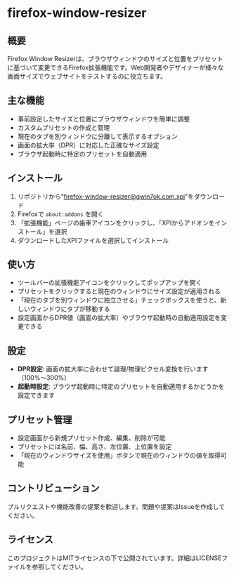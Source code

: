 # firefox-window-resizer

## 概要

Firefox Window Resizerは、ブラウザウィンドウのサイズと位置をプリセットに基づいて変更できるFirefox拡張機能です。Web開発者やデザイナーが様々な画面サイズでウェブサイトをテストするのに役立ちます。

## 主な機能

- 事前設定したサイズと位置にブラウザウィンドウを簡単に調整
- カスタムプリセットの作成と管理
- 現在のタブを別ウィンドウに分離して表示するオプション
- 画面の拡大率（DPR）に対応した正確なサイズ設定
- ブラウザ起動時に特定のプリセットを自動適用

## インストール

1. リポジトリから"firefox-window-resizer@gwin7ok.com.xpi"をダウンロード
2. Firefoxで `about:addons` を開く
3. 「拡張機能」ページの歯車アイコンをクリックし、「XPIからアドオンをインストール」を選択
4. ダウンロードしたXPIファイルを選択してインストール

## 使い方

- ツールバーの拡張機能アイコンをクリックしてポップアップを開く
- プリセットをクリックすると現在のウィンドウにサイズ設定が適用される
- 「現在のタブを別ウィンドウに独立させる」チェックボックスを使うと、新しいウィンドウにタブが移動する
- 設定画面からDPR値（画面の拡大率）やブラウザ起動時の自動適用設定を変更できる

## 設定

- **DPR設定**: 画面の拡大率に合わせて論理/物理ピクセル変換を行います（100%〜300%）
- **起動時設定**: ブラウザ起動時に特定のプリセットを自動適用するかどうかを設定できます

## プリセット管理

- 設定画面から新規プリセット作成、編集、削除が可能
- プリセットには名前、幅、高さ、左位置、上位置を設定
- 「現在のウィンドウサイズを使用」ボタンで現在のウィンドウの値を取得可能

## コントリビューション

プルリクエストや機能改善の提案を歓迎します。問題や提案はIssueを作成してください。

## ライセンス

このプロジェクトはMITライセンスの下で公開されています。詳細はLICENSEファイルを参照してください。
